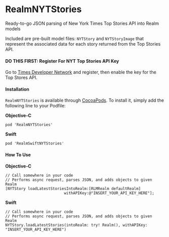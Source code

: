 # RealmNYTStories
Ready-to-go JSON parsing of New York Times Top Stories API into Realm models

Included are pre-built model files: `NYTStory` and `NYTStoryImage` that represent the associated data for each story returned from the Top Stories API.

#### DO THIS FIRST: Register For NYT Top Stories API Key
Go to [Times Developer Network](http://developer.nytimes.com/) and register, then enable the key for the Top Stores API.

#### Installation
`RealmNYTStories` is available through [CocoaPods](http://cocoapods.org). To install
it, simply add the following line to your Podfile:

**Objective-C**
```
pod 'RealmNYTStories'
```
**Swift**
```
pod 'RealmSwiftNYTStories'
```

#### How To Use
**Objective-C**
```objc
// Call somewhere in your code
// Performs async request, parses JSON, and adds objects to given Realm
[NYTStory loadLatestStoriesIntoRealm:[RLMRealm defaultRealm]
                          withAPIKey:@"INSERT_YOUR_API_KEY_HERE"];
```
**Swift**
```objc
// Call somewhere in your code
// Performs async request, parses JSON, and adds objects to given Realm
NYTStory.loadLatestStories(intoRealm: try! Realm(), withAPIKey: "INSERT_YOUR_API_KEY_HERE")
```
